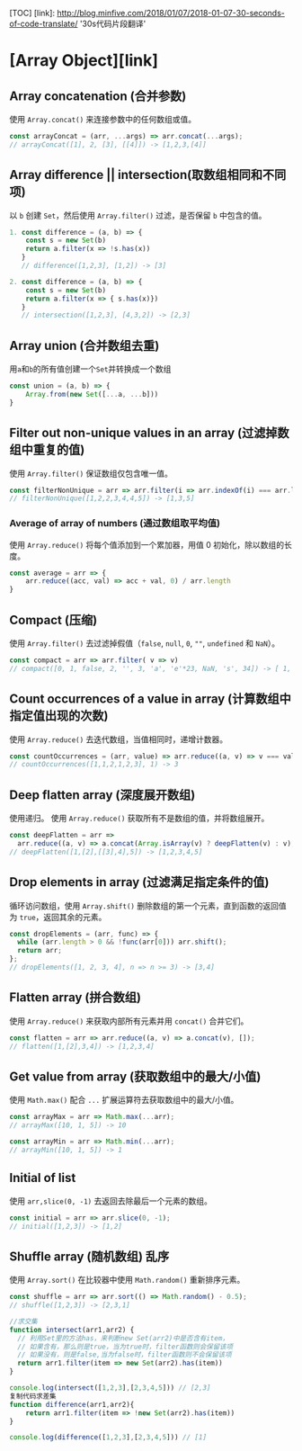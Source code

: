 [TOC]
[link]: http://blog.minfive.com/2018/01/07/2018-01-07-30-seconds-of-code-translate/ '30s代码片段翻译'

**[Array Object][link]**
==

## Array concatenation (合并参数)
使用 `Array.concat()` 来连接参数中的任何数组或值。
```js
const arrayConcat = (arr, ...args) => arr.concat(...args);
// arrayConcat([1], 2, [3], [[4]]) -> [1,2,3,[4]]
```

## Array difference || intersection(取数组相同和不同项)
以 `b` 创建 `Set`，然后使用 `Array.filter()` 过滤，是否保留 `b` 中包含的值。
```js
1. const difference = (a, b) => { 
    const s = new Set(b)
    return a.filter(x => !s.has(x))
   }
   // difference([1,2,3], [1,2]) -> [3]

2. const difference = (a, b) => { 
    const s = new Set(b)
    return a.filter(x => { s.has(x)})
   }
   // intersection([1,2,3], [4,3,2]) -> [2,3]
```

## Array union (合并数组去重)
用`a`和`b`的所有值创建一个`Set`并转换成一个数组
```js
const union = (a, b) => {
    Array.from(new Set([...a, ...b]))
}
```

## Filter out non-unique values in an array (过滤掉数组中重复的值)
使用 `Array.filter()` 保证数组仅包含唯一值。
```js
const filterNonUnique = arr => arr.filter(i => arr.indexOf(i) === arr.lastIndexOf(i));
// filterNonUnique([1,2,2,3,4,4,5]) -> [1,3,5]
```

### Average of array of numbers (通过数组取平均值)
使用 `Array.reduce()` 将每个值添加到一个累加器，用值 0 初始化，除以数组的长度。
```js
const average = arr => {
    arr.reduce((acc, val) => acc + val, 0) / arr.length
}
```

## Compact (压缩)
使用 `Array.filter()` 去过滤掉假值（`false`, `null`, `0`, `""`, `undefined` 和 `NaN`）。
```js
const compact = arr => arr.filter( v => v)
// compact([0, 1, false, 2, '', 3, 'a', 'e'*23, NaN, 's', 34]) -> [ 1, 2, 3, 'a', 's', 34 ]
```

## Count occurrences of a value in array (计算数组中指定值出现的次数)
使用 `Array.reduce()` 去迭代数组，当值相同时，递增计数器。
```js
const countOccurrences = (arr, value) => arr.reduce((a, v) => v === value ? a + 1 : a + 0, 0);
// countOccurrences([1,1,2,1,2,3], 1) -> 3
```

## Deep flatten array (深度展开数组)
使用递归。
使用 `Array.reduce()` 获取所有不是数组的值，并将数组展开。
```js
const deepFlatten = arr =>
  arr.reduce((a, v) => a.concat(Array.isArray(v) ? deepFlatten(v) : v), []);
// deepFlatten([1,[2],[[3],4],5]) -> [1,2,3,4,5]
```

## Drop elements in array (过滤满足指定条件的值)
循环访问数组，使用 `Array.shift()` 删除数组的第一个元素，直到函数的返回值为 `true`，返回其余的元素。
```js
const dropElements = (arr, func) => {
  while (arr.length > 0 && !func(arr[0])) arr.shift();
  return arr;
};
// dropElements([1, 2, 3, 4], n => n >= 3) -> [3,4]
```

## Flatten array (拼合数组)
使用 `Array.reduce()` 来获取内部所有元素并用 `concat()` 合并它们。
```js
const flatten = arr => arr.reduce((a, v) => a.concat(v), []);
// flatten([1,[2],3,4]) -> [1,2,3,4]
```

## Get value from array (获取数组中的最大/小值)
使用 `Math.max()` 配合 `...` 扩展运算符去获取数组中的最大/小值。
```js
const arrayMax = arr => Math.max(...arr);
// arrayMax([10, 1, 5]) -> 10

const arrayMin = arr => Math.min(...arr);
// arrayMin([10, 1, 5]) -> 1
```

## Initial of list
使用 `arr,slice(0, -1)` 去返回去除最后一个元素的数组。
```js
const initial = arr => arr.slice(0, -1);
// initial([1,2,3]) -> [1,2]
```

## Shuffle array (随机数组) 乱序
使用 `Array.sort()` 在比较器中使用 `Math.random()` 重新排序元素。
```js
const shuffle = arr => arr.sort(() => Math.random() - 0.5);
// shuffle([1,2,3]) -> [2,3,1]
```

```js
//求交集
function intersect(arr1,arr2) {
  // 利用Set里的方法has，来判断new Set(arr2)中是否含有item，
  // 如果含有，那么则是true，当为true时，filter函数则会保留该项
  // 如果没有，则是false,当为false时，filter函数则不会保留该项
  return arr1.filter(item => new Set(arr2).has(item))
}

console.log(intersect([1,2,3],[2,3,4,5])) // [2,3]
复制代码求差集
function difference(arr1,arr2){
    return arr1.filter(item => !new Set(arr2).has(item))
}

console.log(difference([1,2,3],[2,3,4,5])) // [1]
```
